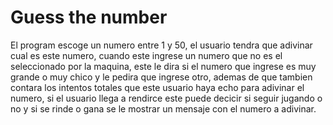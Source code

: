 # Guess the number

El program escoge un numero entre 1 y 50, el usuario tendra que adivinar cual es este numero,
cuando este ingrese un numero que no es el seleccionado por la maquina, este le dira si el numero
que ingrese es muy grande o muy chico y le pedira que ingrese otro, ademas de que tambien contara los intentos totales
que este usuario haya echo para adivinar el numero, si el usuario llega a rendirce este puede decicir si seguir jugando o no
y si se rinde o gana se le mostrar un mensaje con el numero a adivinar.